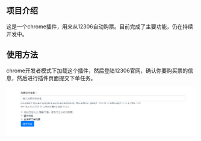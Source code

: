 ## 项目介绍

这是一个chrome插件，用来从12306自动购票。目前完成了主要功能，仍在持续开发中。

## 使用方法

chrome开发者模式下加载这个插件，然后登陆12306官网，确认你要购买票的信息，然后进行插件页面提交下单任务。

![插件主页](./img/project-page.png)


